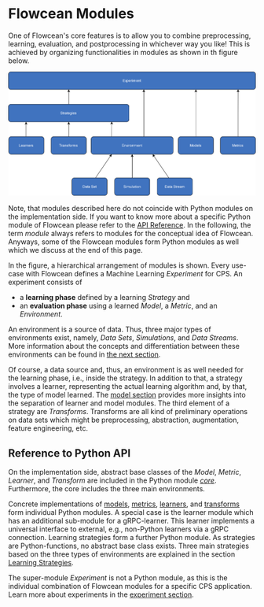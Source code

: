 # Flowcean Modules

One of Flowcean's core features is to allow you to combine preprocessing, learning, evaluation, and postprocessing in whichever way you like!
This is achieved by organizing functionalities in modules as shown in th figure below.

![Flowcean Modules](../assets/flowcean_modules.svg)

Note, that modules described here do not coincide with Python modules on the implementation side.
If you want to know more about a specific Python module of Flowcean please refer to the [API Reference](https://www3.tuhh.de/agenc/reference/flowcean/).
In the following, the term *module* always refers to modules for the conceptual idea of Flowcean.
Anyways, some of the Flowcean modules form Python modules as well which we discuss at the end of this page.

In the figure, a hierarchical arrangement of modules is shown.
Every use-case with Flowcean defines a Machine Learning *Experiment* for CPS.
An experiment consists of

* a **learning phase** defined by a learning *Strategy* and
* an **evaluation phase** using a learned *Model*, a *Metric*, and an *Environment*.

An environment is a source of data.
Thus, three major types of environments exist, namely, *Data Sets*, *Simulations*, and *Data Streams*.
More information about the concepts and differentiation between these environments can be found in [the next section](https://www3.tuhh.de/agenc/user_guide/environment/).

Of course, a data source and, thus, an environment is as well needed for the learning phase, i.e., inside the strategy.
In addition to that, a strategy involves a learner, representing the actual learning algorithm and, by that, the type of model learned.
The [model section](https://www3.tuhh.de/agenc/user_guide/model/) provides more insights into the separation of learner and model modules.
The third element of a strategy are *Transforms*.
Transforms are all kind of preliminary operations on data sets which might be preprocessing, abstraction, augmentation, feature engineering, etc.

## Reference to Python API

On the implementation side, abstract base classes of the *Model*, *Metric*, *Learner*, and *Transform* are included in the Python module [*core*](https://www3.tuhh.de/agenc/reference/flowcean/core/).
Furthermore, the core includes the three main environments.

Concrete implementations of [models](https://www3.tuhh.de/agenc/reference/flowcean/models/), [metrics](https://www3.tuhh.de/agenc/reference/flowcean/metrics/), [learners](https://www3.tuhh.de/agenc/reference/flowcean/learners/), and [transforms](https://www3.tuhh.de/agenc/reference/flowcean/transforms/) form individual Python modules.
A special case is the learner module which has an additional sub-module for a gRPC-learner.
This learner implements a universal interface to external, e.g., non-Python learners via a gRPC connection.
Learning strategies form a further Python module.
As strategies are Python-functions, no abstract base class exists.
Three main strategies based on the three types of environments are explained in the section [Learning Strategies](https://www3.tuhh.de/agenc/user_guide/learning_strategies/).

The super-module *Experiment* is not a Python module, as this is the individual combination of Flowcean modules for a specific CPS application.
Learn more about experiments in the [experiment section](https://www3.tuhh.de/agenc/user_guide/experiment/).

